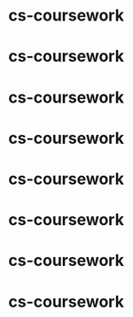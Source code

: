 # cs-coursework
# cs-coursework
# cs-coursework
# cs-coursework
# cs-coursework
# cs-coursework
# cs-coursework
# cs-coursework
